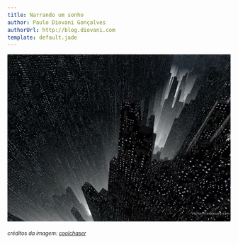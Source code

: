 ```yaml
---
title: Narrando um sonho
author: Paulo Diovani Gonçalves
authorUrl: http://blog.diovani.com
template: default.jade
---
```


<img class="img-responsive img-circle" src="img/DarkCity.jpg" alt="DarkCity">

<small>_créditos da imagem: [coolchaser](http://www.coolchaser.com/graphics/tag/The%20Dark%20City)_</small>


